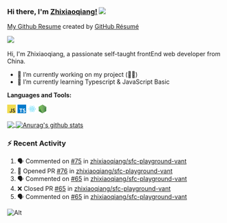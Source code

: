 ### Hi there, I'm [Zhixiaoqiang!](https://zhixiaoqiang.github.io/zhixiaoqiang) <img src="https://media.giphy.com/media/hvRJCLFzcasrR4ia7z/giphy.gif" width="25">
[My Github Resume](https://resume.github.io/?zhixiaoqiang) created by [GitHub Résumé](https://github.com/resume/resume.github.com)

![](https://komarev.com/ghpvc/?username=zhixiaoqiang&color=green)
<br />

Hi, I'm Zhixiaoqiang, a passionate self-taught frontEnd web developer from China.

- 🔭 I’m currently working on my project (🤖🤖)
- 🌱 I’m currently learning Typescript & JavaScript Basic

**Languages and Tools:**  

<code><img height="20" src="https://raw.githubusercontent.com/github/explore/80688e429a7d4ef2fca1e82350fe8e3517d3494d/topics/javascript/javascript.png"></code>
<code><img height="20" src="https://raw.githubusercontent.com/github/explore/80688e429a7d4ef2fca1e82350fe8e3517d3494d/topics/typescript/typescript.png"></code>
<code><img height="20" src="https://raw.githubusercontent.com/github/explore/80688e429a7d4ef2fca1e82350fe8e3517d3494d/topics/react/react.png"></code>
<code><img height="20" src="https://raw.githubusercontent.com/github/explore/80688e429a7d4ef2fca1e82350fe8e3517d3494d/topics/nodejs/nodejs.png"></code>

<a href="https://github.com/zhixiaoqiang/zhixiaoqiang">
  <!-- Change the `github-readme-stats.vercel.app` to `github-readme-stats.vercel.app`  -->
  <img align="center" src="https://github-readme-stats.vercel.app/api/top-langs/?username=zhixiaoqiang&theme=radical" />
</a>
<a href="https://github.com/zhixiaoqiang/zhixiaoqiang">
  <img align="center" src="https://github-readme-stats.vercel.app/api?username=zhixiaoqiang&show_icons=true&theme=radical&line_height=40&count_private=true&include_all_commits=true" alt="Anurag's github stats" />
</a>


### :zap: Recent Activity

<!--START_SECTION:activity-->
1. 🗣 Commented on [#75](https://github.com/zhixiaoqiang/sfc-playground-vant/pull/75#issuecomment-1751892774) in [zhixiaoqiang/sfc-playground-vant](https://github.com/zhixiaoqiang/sfc-playground-vant)
2. 💪 Opened PR [#76](https://github.com/zhixiaoqiang/sfc-playground-vant/pull/76) in [zhixiaoqiang/sfc-playground-vant](https://github.com/zhixiaoqiang/sfc-playground-vant)
3. 🗣 Commented on [#65](https://github.com/zhixiaoqiang/sfc-playground-vant/pull/65#issuecomment-1724772159) in [zhixiaoqiang/sfc-playground-vant](https://github.com/zhixiaoqiang/sfc-playground-vant)
4. ❌ Closed PR [#65](https://github.com/zhixiaoqiang/sfc-playground-vant/pull/65) in [zhixiaoqiang/sfc-playground-vant](https://github.com/zhixiaoqiang/sfc-playground-vant)
5. 🗣 Commented on [#65](https://github.com/zhixiaoqiang/sfc-playground-vant/pull/65#issuecomment-1722662060) in [zhixiaoqiang/sfc-playground-vant](https://github.com/zhixiaoqiang/sfc-playground-vant)
<!--END_SECTION:activity-->
![Alt](https://repobeats.axiom.co/api/embed/a5f334c4d3696f2add1fcd0dacb9b5fd7331b504.svg "Repobeats analytics image")
